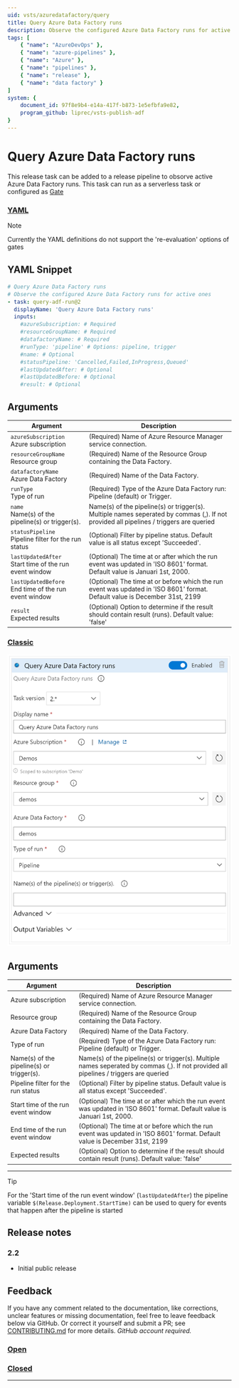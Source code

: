 ```yaml
---
uid: vsts/azuredatafactory/query
title: Query Azure Data Factory runs
description: Observe the configured Azure Data Factory runs for active ones.
tags: [
    { "name": "AzureDevOps" },
    { "name": "azure-pipelines" },
    { "name": "Azure" },
    { "name": "pipelines" },
    { "name": "release" },
    { "name": "data factory" }
]
system: {
    document_id: 97f8e9b4-e14a-417f-b873-1e5efbfa9e82,
    program_github: liprec/vsts-publish-adf
}
---
```


# Query Azure Data Factory runs

This release task can be added to a release pipeline to obsorve active Azure Data Factory runs. This task can run as a serverless task or configured as [Gate](https://docs.microsoft.com/en-us/azure/devops/pipelines/release/approvals/gates?view=azure-devops&WT.mc_id=DP-MVP-5003419)


### [**YAML**](#tab/yaml)

> [!NOTE]
> Currently the YAML definitions do not support the 're-evaluation' options of gates

## YAML Snippet

```yaml
# Query Azure Data Factory runs
# Observe the configured Azure Data Factory runs for active ones
- task: query-adf-run@2
  displayName: 'Query Azure Data Factory runs'
  inputs:
    #azureSubscription: # Required
    #resourceGroupName: # Required
    #datafactoryName: # Required
    #runType: 'pipeline' # Options: pipeline, trigger
    #name: # Optional
    #statusPipeline: 'Cancelled,Failed,InProgress,Queued'
    #lastUpdatedAfter: # Optional
    #lastUpdatedBefore: # Optional
    #result: # Optional

```

## Arguments

| Argument | Description |
|----------|-------------|
| `azureSubscription`<br>Azure subscription | (Required) Name of Azure Resource Manager service connection.|
| `resourceGroupName`<br>Resource group | (Required) Name of the Resource Group containing the Data Factory.|
| `datafactoryName`<br>Azure Data Factory | (Required) Name of the Data Factory.|
| `runType`<br>Type of run | (Required) Type of the Azure Data Factory run: Pipeline (default) or Trigger.|
| `name`<br>Name(s) of the pipeline(s) or trigger(s). | Name(s) of the pipeline(s) or trigger(s). Multiple names seperated by commas (,). If not provided all pipelines / triggers are queried|
| `statusPipeline`<br>Pipeline filter for the run status | (Optional) Filter by pipeline status. Default value is all status except 'Succeeded'. |
| `lastUpdatedAfter`<br>Start time of the run event window | (Optional) The time at or after which the run event was updated in 'ISO 8601' format. Default value is Januari 1st, 2000. |
| `lastUpdatedBefore`<br>End time of the run event window | (Optional) The time at or before which the run event was updated in 'ISO 8601' format. Default value is December 31st, 2199 |
| `result`<br>Expected results | (Optional) Option to determine if the result should contain result (runs). Default value: 'false' |

### [**Classic**](#tab/classic)

![Screenshot of the Query Azure Data Factory runs](images/adf-screenshot-7.png)

## Arguments

| Argument | Description |
|----------|-------------|
| Azure subscription | (Required) Name of Azure Resource Manager service connection.|
| Resource group | (Required) Name of the Resource Group containing the Data Factory.|
| Azure Data Factory | (Required) Name of the Data Factory.|
| Type of run | (Required) Type of the Azure Data Factory run: Pipeline (default) or Trigger.|
| Name(s) of the pipeline(s) or trigger(s). | Name(s) of the pipeline(s) or trigger(s). Multiple names seperated by commas (,). If not provided all pipelines / triggers are queried|
| Pipeline filter for the run status | (Optional) Filter by pipeline status. Default value is all status except 'Succeeded'. |
| Start time of the run event window | (Optional) The time at or after which the run event was updated in 'ISO 8601' format. Default value is Januari 1st, 2000. |
| End time of the run event window | (Optional) The time at or before which the run event was updated in 'ISO 8601' format. Default value is December 31st, 2199 |
| Expected results | (Optional) Option to determine if the result should contain result (runs). Default value: 'false' |

***

> [!TIP]
> For the 'Start time of the run event window' (`lastUpdatedAfter`) the pipeline variable `$(Release.Deployment.StartTime)` can be used to query for events that happen after the pipeline is started

## Release notes

### 2.2

- Initial public release

## Feedback

If you have any comment related to the documentation, like corrections, unclear features or missing documentation, feel free to leave feedback below via GitHub. Or correct it yourself and submit a PR; see [CONTRIBUTING.md](https://github.com/liprec/azurebi-docs/blob/master/.github/CONTRIBUTING.md) for more details.
*GitHub account required.*

### [**Open**](#tab/docs-open)

### [**Closed**](#tab/docs-closed)

***
